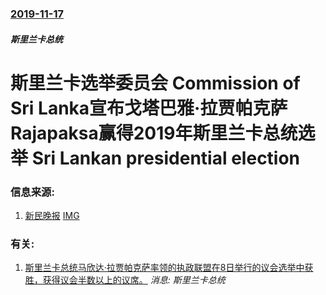 ### [2019-11-17](/news/2019/11/17/index.md)

##### 斯里兰卡总统
#  斯里兰卡选举委员会 Commission of Sri Lanka宣布戈塔巴雅·拉贾帕克萨 Rajapaksa赢得2019年斯里兰卡总统选举 Sri Lankan presidential election 




### 信息来源:

1. [新民晚报](https://news.sina.com.cn/o/2019-11-18/doc-iihnzahi1621357.shtml) [IMG](http://n.sinaimg.cn/translate/209/w600h409/20191118/ee02-iipztfe5510048.jpg)

### 有关:

1. [ 斯里兰卡总统马欣达·拉贾帕克萨率领的执政联盟在8日举行的议会选举中获胜，获得议会半数以上的议席。](/zh/news/2010/04/9/斯里兰卡总统马欣达-拉贾帕克萨率领的执政联盟在8日举行的议会选举中获胜-获得议会半数以上的议席.md) _消息: 斯里兰卡总统_
